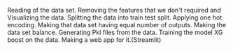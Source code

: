 Reading of the data set.
Removing the features that we don't required and Visualizing the data.
Splitting the data into train test split.
Applying one hot encoding.
Making that data set having equal number of outputs. Making the data set balance.
Generating Pkl files from the data.
Training the model XG boost on the data.
Making a web app for it.(Streamlit)
